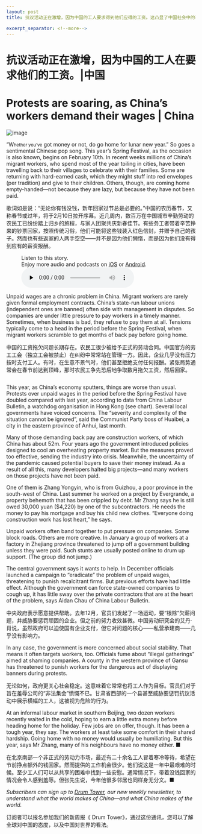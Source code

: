 ```yaml
---
layout: post
title: 抗议活动正在激增，因为中国的工人要求得到他们应得的工资。这凸显了中国社会中的不平等和劳动权益的问题。在中国，此类抗议往往受到严格监控，并可能会面临法律打压。

excerpt_separator: <!--more-->
---
```



<!--more-->

# 抗议活动正在激增，因为中国的工人在要求他们的工资。|中国


# Protests are soaring, as China’s workers demand their wages | China

![image](https://images.weserv.nl/?url=www.economist.com/img/b/1280/720/90/media-assets/image/20240210_CNP502.jpg)

<div></div><p><span>“W</span><small>hether you’ve</small> got money or not, do go home for lunar new year.” So goes a sentimental Chinese pop song. This year’s Spring Festival, as the occasion is also known, begins on February 10th. In recent weeks millions of China’s migrant workers, who spend most of the year toiling in cities, have been travelling back to their villages to celebrate with their families. Some are returning with hard-earned cash, which they might stuff into red envelopes (per tradition) and give to their children. Others, though, are coming home empty-handed—not because they are lazy, but because they have not been paid. </p>

歌词如是说：“无论你有钱没钱，新年回家过节总是必要的。”中国的农历春节，又称春节或过年，将于2月10日拉开序幕。近几周内，数百万在中国城市辛勤劳动的农民工已纷纷踏上归乡的旅程，与家人团聚共庆新春佳节。有些务工者带着辛苦挣来的钞票回家，按照传统习俗，他们可能将这些钱装入红色信封，并赠予自己的孩子。然而也有些返家的人两手空空——并不是因为他们懒惰，而是因为他们没有得到应有的薪资报酬。


<div><figure><div><figcaption>Listen to this story.</figcaption> <span>Enjoy more audio and podcasts on<!-- --> <a href="https://www.economist.comhttps://economist-app.onelink.me/d2eC/bed1b25" id="audio-ios-cta" rel="noreferrer" target="_blank">iOS</a> <!-- -->or<!-- --> <a href="https://www.economist.comhttps://economist-app.onelink.me/d2eC/7f3c199" id="audio-android-cta" rel="noreferrer" target="_blank">Android</a>.</span></div><audio controls="" id="audio-player" preload="none" src="https://www.economist.com/media-assets/audio/034%20China%20-%20Workers%20and%20unrest-2003aea349009e89c9a4027ffd5d3f74.mp3" title="Protests are soaring, as China’s workers demand their wages"><p>Your browser does not support the &lt;audio&gt; element.</p></audio><div><div></div></div></figure></div><p>Unpaid wages are a chronic problem in China. Migrant workers are rarely given formal employment contracts. China’s state-run labour unions (independent ones are banned) often side with management in disputes. So companies are under little pressure to pay workers in a timely manner. Sometimes, when business is bad, they refuse to pay them at all. Tensions typically come to a head in the period before the Spring Festival, when migrant workers scramble to get months of back pay before going home.</p>

中国的工资拖欠问题长期存在。农民工很少被给予正式的劳动合同。中国官方的劳工工会（独立工会被禁止）在纠纷中常常站在管理一方。因此，企业几乎没有压力按时支付工人。有时，在生意不景气时，他们甚至拒绝支付任何报酬。紧张局势通常会在春节前达到顶峰，那时农民工争先恐后地争取数月拖欠工资，然后回家。


<div><figure><span><img alt="" src="https://www.economist.com/img/b/608/662/90/media-assets/image/20240210_CNC294.png"/></span></figure><p>This year, as China’s economy sputters, things are worse than usual. Protests over unpaid wages in the period before the Spring Festival have doubled compared with last year, according to data from China Labour Bulletin, a watchdog organisation in Hong Kong (see chart). Several local governments have voiced concerns. The “severity and complexity of the situation cannot be ignored”, said the Communist Party boss of Huaibei, a city in the eastern province of Anhui, last month. </p><p>Many of those demanding back pay are construction workers, of which China has about 52m. Four years ago the government introduced policies designed to cool an overheating property market. But the measures proved too effective, sending the industry into crisis. Meanwhile, the uncertainty of the pandemic caused potential buyers to save their money instead. As a result of all this, many developers halted big projects—and many workers on those projects have not been paid. </p><p>One of them is Zhang Yongyin, who is from Guizhou, a poor province in the south-west of China. Last summer he worked on a project by Evergrande, a property behemoth that has been crippled by debt. Mr Zhang says he is still owed 30,000 yuan ($4,220) by one of the subcontractors. He needs the money to pay his mortgage and buy his child new clothes. “Everyone doing construction work has lost heart,” he says.</p><p>Unpaid workers often band together to put pressure on companies. Some block roads. Others are more creative. In January a group of workers at a factory in Zhejiang province threatened to jump off a government building unless they were paid. Such stunts are usually posted online to drum up support. (The group did not jump.)</p></div><div><div><div id="econ-1"></div></div></div><p>The central government says it wants to help. In December officials launched a campaign to “eradicate” the problem of unpaid wages, threatening to punish recalcitrant firms. But previous efforts have had little effect. Although the government can force state-owned companies to cough up, it has little sway over the private contractors that are at the heart of the problem, says Aidan Chau of China Labour Bulletin. </p>

中央政府表示愿意提供帮助。去年12月，官员们发起了一场运动，要“根除”欠薪问题，并威胁要惩罚顽固的企业。但之前的努力收效甚微。中国劳动研究会的艾丹·肖说，虽然政府可以迫使国有企业支付，但它对问题的核心——私营承建商——几乎没有影响力。


<p>In any case, the government is more concerned about social stability. That means it often targets workers, too. Officials fume about “illegal gatherings” aimed at shaming companies. A county in the western province of Gansu has threatened to punish workers for the dangerous act of displaying banners during protests.</p>

无论如何，政府更关心社会稳定。这意味着它常常也将工人作为目标。官员们对于旨在羞辱公司的“非法集会”愤慨不已。甘肃省西部的一个县甚至威胁要惩罚抗议活动中展示横幅的工人，这被视为危险的行为。


<p>At an informal labour market in southern Beijing, two dozen workers recently waited in the cold, hoping to earn a little extra money before heading home for the holiday. Few jobs are on offer, though. It has been a tough year, they say. The workers at least take some comfort in their shared hardship. Going home with no money would usually be humiliating. But this year, says Mr Zhang, many of his neighbours have no money either. <span>■</span></p>

在北京南部一个非正式的劳动力市场，最近有二十余名工人冒着寒冷等待，希望在节前挣点额外的钱回家。然而提供的工作机会很少。他们说这是一年中最艰难的时候。至少工人们可以从共享的困难中找到一些安慰。通常情况下，带着没钱回家的情况会令人感到羞辱。但张先生说，今年他很多邻居也同样身无分文。■


<p><i>Subscribers can sign up to <a href="https://www.economist.com/newsletters/drum-tower">Drum Tower</a>, our new weekly newsletter, to understand what the world makes of China—and what China makes of the world.</i></p>

订阅者可以报名参加我们的新周报《 Drum Tower》，通过这份通讯，您可以了解全球对中国的态度，以及中国对世界的看法。


